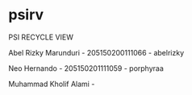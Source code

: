 # psirv
PSI RECYCLE VIEW

Abel Rizky Marunduri  - 205150200111066 - abelrizky

Neo Hernando          - 205150201111059 - porphyraa

Muhammad Kholif Alami -
